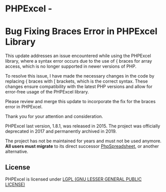 # PHPExcel -
  # Bug Fixing Braces Error in PHPExcel Library
  This update addresses an issue encountered while using the PHPExcel library, where a syntax error occurs due to the use of { braces for array access, which is no longer    supported in newer versions of PHP.

To resolve this issue, I have made the necessary changes in the code by replacing { braces with [ brackets, which is the correct syntax. These changes ensure compatibility with the latest PHP versions and allow for error-free usage of the PHPExcel library.

Please review and merge this update to incorporate the fix for the braces error in PHPExcel.

Thank you for your attention and consideration.

PHPExcel last version, 1.8.1, was released in 2015. The project was officially deprecated in 2017 and permanently archived in 2019.

The project has not be maintained for years and must not be used anymore. **All users must migrate** to its direct successor [PhpSpreadsheet](https://github.com/PHPOffice/PhpSpreadsheet), or another alternative.

## License

PHPExcel is licensed under [LGPL (GNU LESSER GENERAL PUBLIC LICENSE)](https://github.com/PHPOffice/PHPExcel/blob/master/license.md)
